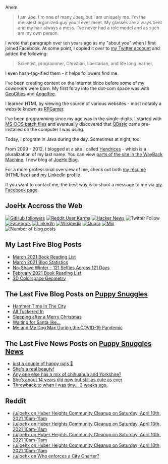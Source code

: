 Ahem.

> I am Joe. I'm one of many Joes, but I am uniquely me. I'm the messiest organized guy you'll ever meet. My glasses are always bent and my hair always a mess. I've never had a role model and as such am my own person.

I wrote that paragraph over ten years ago as my "about you" when I first joined Facebook. At some point, I copied it over to [my Twitter account](https://twitter.com/JoeHxBlog) and added the following:

> Scientist, programmer, Christian, libertarian, and life long learner.

I even hash-tag-ified them - it helps followers find me.

I've been creating content on the Internet since before some of my coworkers were born. My first foray into the dot-com space was with [GeoCities](https://en.wikipedia.org/wiki/Yahoo!_GeoCities) and [Angelfire](https://en.wikipedia.org/wiki/Angelfire).

I learned HTML by viewing the source of various websites - most notably a website known as [RPGamer](https://rpgamer.com/).

I've been programming since my age was in the single-digits. I started with [MS-DOS batch files](https://en.wikipedia.org/wiki/Batch_file) and eventually discovered that [QBasic](https://en.wikipedia.org/wiki/QBasic) came pre-installed on the computer I was using.

Today, I program in Java during the day. Sometimes at night, too.

From 2009 - 2012, I blogged at a site I called [Hendrices](https://www.facebook.com/Hendricescom/) - which is a pluralization of my last name. You can view [parts of the site in the WayBack Machine](https://web.archive.org/web/20090731115109/http://www.hendrices.com/). I now blog at [JoeHx Blog](https://www.joehxblog.com/).

For a more professional overview of me, check out both [my r&eacute;sum&eacute;](https://www.joehxblog.com/resume/) (HTMLified) and [my LinkedIn profile](https://www.linkedin.com/in/joehx/).

If you want to contact me, the best way is to shoot a message to me via [my Facebook page](https://www.facebook.com/JoeHxBlog/).

## JoeHx Accross the Web

[![GitHub followers](https://img.shields.io/github/followers/hendrixjoseph?label=GitHub&style=for-the-badge&logo=github)](https://github.com/hendrixjoseph)
[![Reddit User Karma](https://img.shields.io/reddit/user-karma/combined/joehx?label=Reddit&style=for-the-badge&logo=reddit)](https://www.reddit.com/user/joehx/)
[![Hacker News](https://img.shields.io/badge/dynamic/json?label=hacker+news&query=%24.karma&url=https%3A%2F%2Fhacker-news.firebaseio.com%2Fv0%2Fuser%2Fjoehx2.json&color=ff6600&style=for-the-badge&logo=y-combinator)](https://news.ycombinator.com/user?id=joehx2)
![Twitter Follow](https://img.shields.io/twitter/follow/JoeHxBlog?label=Twitter&style=for-the-badge&logo=twitter&color=1da1f2)
[![Facebook](https://img.shields.io/static/v1?label=FACEBOOK&message=137%20LIKES&color=3b5998&style=for-the-badge&logo=facebook)](https://www.facebook.com/JoeHxBlog)
[![LinkedIn](https://img.shields.io/static/v1?label=linkedin&message=193%20connections&color=2867b2&style=for-the-badge&logo=linkedin)](https://www.linkedin.com/in/joehx)
[![Wikipedia](https://img.shields.io/badge/dynamic/xml?label=wikipedia&query=%2F%2F%2A%5B%40id%3D%22general-stats%22%5D%2Fdiv%2Fdiv%2Fdiv%5B1%5D%2Ftable%2Ftbody%2Ftr%5B11%5D%2Ftd%5B2%5D%2Fstrong&suffix=%20edits&url=https%3A%2F%2Fxtools.wmflabs.org%2Fec%2Fen.wikipedia.org%2FHendrixjoseph&style=for-the-badge&logo=wikipedia&color=9f9f9f)](https://en.wikipedia.org/wiki/User:Hendrixjoseph)
[![Quora](https://img.shields.io/static/v1?label=quora&message=110%20followers&color=b92b27&style=for-the-badge&logo=quora&logoColor=b92b27)](https://www.quora.com/profile/Joseph-Hendrix)
[![Mix](https://img.shields.io/static/v1?label=mix&message=14k%20followers&color=ff8126&style=for-the-badge&logo=mix&logoColor=ff8126)](https://mix.com/joehx)
[![Number of blog posts](https://img.shields.io/endpoint?style=for-the-badge&url=https%3A%2F%2Fwww.joehxblog.com%2Fdata%2Fnumposts.json)](https://www.joehxblog.com/)

## My Last Five Blog Posts

<!-- JOEHXBLOG:START -->
- [March 2021 Book Reading List](https://www.joehxblog.com/march-2021-book-reading-list/)
- [March 2021 Blog Statistics](https://www.joehxblog.com/march-2021-blog-statistics/)
- [No-Shave Winter - 121 Selfies Across 121 Days](https://www.joehxblog.com/no-shave-winter/)
- [February 2021 Book Reading List](https://www.joehxblog.com/february-2021-book-reading-list/)
- [3D Colorspace Geometry](https://www.joehxblog.com/3d-colorspace-geometry/)
<!-- JOEHXBLOG:END -->

## The Last Five Blog Posts on [Puppy Snuggles](https://www.puppy-snuggles.com/)

<!-- PUPPY-SNUGGLES:START -->
- [Hammer Time In The City](https://www.puppy-snuggles.com/blog/hammer-time-in-the-city/)
- [All Tuckered In](https://www.puppy-snuggles.com/blog/all-tuckered-in/)
- [Sleeping after a Merry Christmas](https://www.puppy-snuggles.com/blog/sleeping-after-a-merry-christmas/)
- [Waiting for Santa like...](https://www.puppy-snuggles.com/blog/waiting-for-santa-like/)
- [Me and My Dog Max During the COVID-19 Pandemic](https://www.puppy-snuggles.com/blog/me-and-my-dog-max-during-the-covid-19-pandemic/)
<!-- PUPPY-SNUGGLES:END -->

## The Last Five News Posts on [Puppy Snuggles News](https://news.puppy-snuggles.com/)

<!-- PUPPY-SNUGGLES-NEWS:START -->
- [just a couple of happy pals 💛](https://news.puppy-snuggles.com/5161653/just-a-couple-of-happy-pals)
- [She's a real beauty!](https://news.puppy-snuggles.com/5161661/shes-a-real-beauty)
- [Any one else has a mix of chihuahua and Yorkshire?](https://news.puppy-snuggles.com/4699516/any-one-else-has-a-mix-of-chihuahua-and-yorkshire)
- [She’s about 14 years old now but still as cute as ever](https://news.puppy-snuggles.com/5115357/shes-about-14-years-old-now-but-still-as-cute-as-ever)
- [Throwback to when I was tiny... 3 weeks ago.](https://news.puppy-snuggles.com/5157885/throwback-to-when-i-was-tiny-3-weeks-ago)
<!-- PUPPY-SNUGGLES-NEWS:END -->

## Reddit

<!-- REDDIT:START -->
- [/u/joehx on Huber Heights Community Cleanup on Saturday, April 10th, 2021 10am-11am](https://www.reddit.com/r/dayton/comments/mim1ml/huber_heights_community_cleanup_on_saturday_april/gt7etpz/)
- [/u/joehx on Huber Heights Community Cleanup on Saturday, April 10th, 2021 10am-11am](https://www.reddit.com/r/dayton/comments/mim1ml/huber_heights_community_cleanup_on_saturday_april/gt7146h/)
- [/u/joehx on Huber Heights Community Cleanup on Saturday, April 10th, 2021 10am-11am](https://www.reddit.com/r/dayton/comments/mim1ml/huber_heights_community_cleanup_on_saturday_april/gt711x4/)
- [/u/joehx on Huber Heights Community Cleanup on Saturday, April 10th, 2021 10am-11am](https://www.reddit.com/r/dayton/comments/mim1ml/huber_heights_community_cleanup_on_saturday_april/gt70t56/)
- [/u/joehx on Who enforces a City Charter?](https://www.reddit.com/r/legaladviceofftopic/comments/miog16/who_enforces_a_city_charter/gt70ocm/)
<!-- REDDIT:END -->
